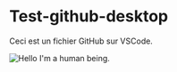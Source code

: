 # Test-github-desktop
 
 Ceci est un fichier GitHub sur VSCode.

 ![Hello I'm a human being.](https://i.gifer.com/CVyf.gif)